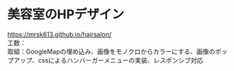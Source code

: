 # 美容室のHPデザイン   
<https://mrsk613.github.io/hairsalon/>   
工数：   
取組：GoogleMapの埋め込み、画像をモノクロからカラーにする、画像のポップアップ、cssによるハンバーガーメニューの実装、レスポンシブ対応
